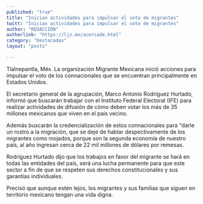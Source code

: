 ```yaml
---
published: "true"
title: "Inician actividades para impulsar el voto de migrantes"
twitt: "Inician actividades para impulsar el voto de migrantes"
author: "REDACCION"
authorlink: "https://ljz.mx/acercade.html"
category: "Destacadas"
layout: "posts"

---
```



  Tlalnepantla, Méx. La organización Migrante Mexicana inició acciones para impulsar el voto de los connacionales que se encuentran principalmente en Estados Unidos.



  El secretario general de la agrupación, Marco Antonio Rodríguez Hurtado, informó que buscarán trabajar con el Instituto Federal Electoral (IFE) para realizar actividades de difusión de cómo deben votar los más de 35 millones mexicanos que viven en el país vecino.



  Además buscarán la credencialización de estos connacionales para "darle un rostro a la migración, que se deje de hablar despectivamente de los migrantes como mojados, porque son la segunda economía de nuestro país, al año ingresan cerca de 22 mil millones de dólares por remesas.



  Rodríguez Hurtado dijo que los trabajos en favor del migrante se hará en todas las entidades del país, será una lucha permanente para que este sector a fin de que se respeten sus derechos constitucionales y sus garantías individuales.



  Precisó que aunque estén lejos, los migrantes y sus familias que siguen en territorio mexicano tengan una vida digna.

